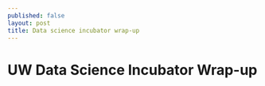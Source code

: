 ```yaml
---
published: false
layout: post
title: Data science incubator wrap-up
---
```

# UW Data Science Incubator Wrap-up
